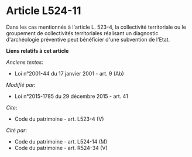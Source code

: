 # Article L524-11

Dans les cas mentionnés à l'article L. 523-4, la collectivité territoriale ou le groupement de collectivités territoriales
réalisant un diagnostic d'archéologie préventive peut bénéficier d'une subvention de l'Etat.

**Liens relatifs à cet article**

_Anciens textes_:

  - Loi n°2001-44 du 17 janvier 2001 - art. 9 (Ab)

_Modifié par_:

  - Loi n°2015-1785 du 29 décembre 2015 - art. 41

_Cite_:

  - Code du patrimoine - art. L523-4 (V)

_Cité par_:

  - Code du patrimoine - art. L524-14 (M)
  - Code du patrimoine - art. R524-34 (V)
